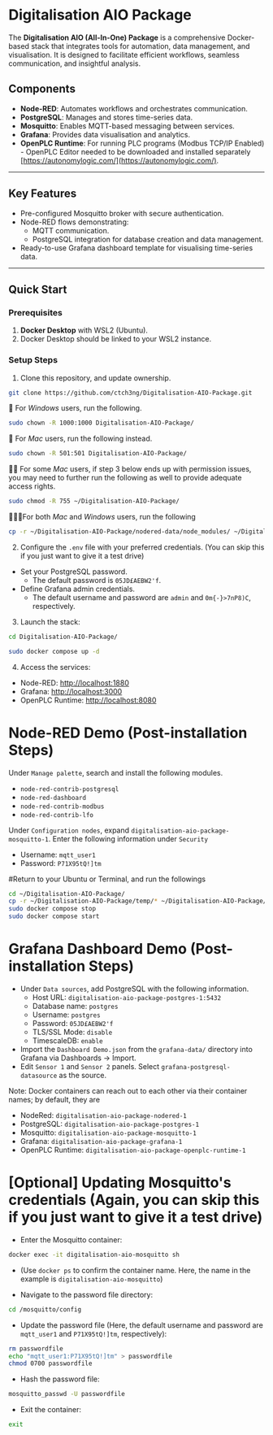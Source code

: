 # Digitalisation AIO Package

The **Digitalisation AIO (All-In-One) Package** is a comprehensive Docker-based stack that integrates tools for automation, data management, and visualisation. It is designed to facilitate efficient workflows, seamless communication, and insightful analysis.

## Components
- **Node-RED**: Automates workflows and orchestrates communication.
- **PostgreSQL**: Manages and stores time-series data.
- **Mosquitto**: Enables MQTT-based messaging between services.
- **Grafana**: Provides data visualisation and analytics.
- **OpenPLC Runtime**: For running PLC programs (Modbus TCP/IP Enabled) - OpenPLC Editor needed to be downloaded and installed separately [https://autonomylogic.com/](https://autonomylogic.com/).

---

## Key Features
- Pre-configured Mosquitto broker with secure authentication.
- Node-RED flows demonstrating:
  - MQTT communication.
  - PostgreSQL integration for database creation and data management.
- Ready-to-use Grafana dashboard template for visualising time-series data.

---

## Quick Start

### Prerequisites
1. **Docker Desktop** with WSL2 (Ubuntu).
2. Docker Desktop should be linked to your WSL2 instance.

### Setup Steps
1. Clone this repository, and update ownership.
```bash
git clone https://github.com/ctch3ng/Digitalisation-AIO-Package.git
```
🚨 For *Windows* users, run the following.
```bash
sudo chown -R 1000:1000 Digitalisation-AIO-Package/
```
🚨 For *Mac* users, run the following instead.
```bash
sudo chown -R 501:501 Digitalisation-AIO-Package/
```
🚨🚨 For some *Mac* users, if step 3 below ends up with permission issues, you may need to further run the following as well to provide adequate access rights.
```bash
sudo chmod -R 755 ~/Digitalisation-AIO-Package/
```
🚨🚨🚨For both *Mac* and *Windows* users, run the following
```bash
cp -r ~/Digitalisation-AIO-Package/nodered-data/node_modules/ ~/Digitalisation-AIO-Package/temp
```

2. Configure the `.env` file with your preferred credentials. (You can skip this if you just want to give it a test drive)
- Set your PostgreSQL password.
  - The default password is `05JD£AEBW2'f`.
- Define Grafana admin credentials.
  - The default username and password are `admin` and `0m{-}>7nP8)C`, respectively. 
3. Launch the stack:
```bash
cd Digitalisation-AIO-Package/
```
```bash
sudo docker compose up -d
```
4. Access the services:
- Node-RED: [http://localhost:1880](http://localhost:1880)
- Grafana: [http://localhost:3000](http://localhost:3000)
- OpenPLC Runtime: [http://localhost:8080](http://localhost:8080)

# Node-RED Demo (Post-installation Steps)
Under `Manage palette`, search and install the following modules.
  - `node-red-contrib-postgresql`
  - `node-red-dashboard`
  - `node-red-contrib-modbus`
  - `node-red-contrib-lfo`
    
Under `Configuration nodes`, expand `digitalisation-aio-package-mosquitto-1`. Enter the following information under `Security`
- Username: `mqtt_user1`
- Password: `P71X95tQ!]tm`

#Return to your Ubuntu or Terminal, and run the followings
```bash
cd ~/Digitalisation-AIO-Package/
cp -r ~/Digitalisation-AIO-Package/temp/* ~/Digitalisation-AIO-Package/nodered-data/node_modules/
sudo docker compose stop
sudo docker compose start
```


# Grafana Dashboard Demo (Post-installation Steps)
 - Under `Data sources`, add PostgreSQL with the following information.
   - Host URL: `digitalisation-aio-package-postgres-1:5432`
   - Database name: `postgres`
   - Username: `postgres`
   - Password: `05JD£AEBW2'f`
   - TLS/SSL Mode: `disable`
   - TimescaleDB: `enable`
 - Import the `Dashboard Demo.json` from the `grafana-data/` directory into Grafana via Dashboards -> Import. 
 - Edit `Sensor 1` and `Sensor 2` panels. Select `grafana-postgresql-datasource` as the source.

Note: Docker containers can reach out to each other via their container names; by default, they are
 - NodeRed: `digitalisation-aio-package-nodered-1`
 - PostgreSQL: `digitalisation-aio-package-postgres-1`
 - Mosquitto: `digitalisation-aio-package-mosquitto-1`
 - Grafana: `digitalisation-aio-package-grafana-1`
 - OpenPLC Runtime: `digitalisation-aio-package-openplc-runtime-1`

# [Optional] Updating Mosquitto's credentials (Again, you can skip this if you just want to give it a test drive)
- Enter the Mosquitto container:
```bash
docker exec -it digitalisation-aio-mosquitto sh
```
  - (Use `docker ps` to confirm the container name. Here, the name in the example is `digitalisation-aio-mosquitto`)

- Navigate to the password file directory:
```bash
cd /mosquitto/config
```
- Update the password file (Here, the default username and password are `mqtt_user1` and `P71X95tQ!]tm`, respectively):
```bash
rm passwordfile
echo "mqtt_user1:P71X95tQ!]tm" > passwordfile
chmod 0700 passwordfile
```
- Hash the password file:
```bash
mosquitto_passwd -U passwordfile
```
- Exit the container:
```bash
exit
```
